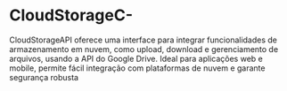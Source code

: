 # CloudStorageC-
CloudStorageAPI oferece uma interface para integrar funcionalidades de armazenamento em nuvem, como upload, download e gerenciamento de arquivos, usando a API do Google Drive. Ideal para aplicações web e mobile, permite fácil integração com plataformas de nuvem e garante segurança robusta
